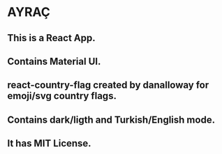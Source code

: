 # AYRAÇ

## This is a React App.

## Contains Material UI.

## react-country-flag created by danalloway for emoji/svg country flags.

## Contains dark/ligth and Turkish/English mode.

## It has MIT License.
 